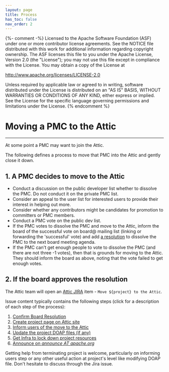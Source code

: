 ```yaml
---
layout: page
title: Process
has_toc: false
nav_order: 2
---
```

{%- comment -%}
Licensed to the Apache Software Foundation (ASF) under one or more
contributor license agreements.  See the NOTICE file distributed with
this work for additional information regarding copyright ownership.
The ASF licenses this file to you under the Apache License, Version 2.0
(the "License"); you may not use this file except in compliance with
the License.  You may obtain a copy of the License at

http://www.apache.org/licenses/LICENSE-2.0

Unless required by applicable law or agreed to in writing, software
distributed under the License is distributed on an "AS IS" BASIS,
WITHOUT WARRANTIES OR CONDITIONS OF ANY KIND, either express or implied.
See the License for the specific language governing permissions and
limitations under the License.
{% endcomment %}

# Moving a PMC to the Attic
***

At some point a PMC may want to join the Attic.

The following defines a process
to move that PMC into the Attic and gently close it down.

## 1. A PMC decides to move to the Attic
  - Conduct a discussion on the public developer list whether to dissolve the PMC. Do not conduct
    it on the private PMC list.
  - Consider an appeal to the user list for interested users to provide their interest in helping out more.
  - Consider whether any contributors might be candidates for promotion to committers or PMC members.
  - Conduct a PMC vote on the public dev list.
  - If the PMC votes to dissolve the PMC and move to the Attic, inform the board of the successful vote on
     board@ mailing list (linking or forwarding the 'successful' vote) and add [a resolution](resolution.html) to dissolve the
     PMC to the next board meeting agenda.
  - If the PMC can't get enough people to vote to dissolve the PMC (and there are not three -1 votes), then
    that is grounds for moving to the Attic. They should inform the board as above, noting that the vote
    failed to get enough votes.

## 2. If the board approves the resolution
The Attic team will open an [Attic JIRA](https://issues.apache.org/jira/browse/ATTIC) item - `Move ${project} to the Attic`.

Issue content typically contains the following steps (click for a description of each step of the process):
   1. [Confirm Board Resolution](process-howto.html#1-confirm-board-resolution)
   1. [Create project page on Attic site](process-howto.html#2-create-project-page-on-attic-site)
   1. [Inform users of the move to the Attic](process-howto.html#3-inform-users-of-the-move-to-the-attic)
   1. [Update the project DOAP files (if any)](process-howto.html#4-update-the-project-doap-file-if-any)
   1. [Get Infra to lock down project resources](process-howto.html#5-get-infra-to-lock-down-project-resources)
   1. [Announce on *announce AT apache.org*](process-howto.html#6-announce-on-announce-at-apacheorg)

Getting help from terminating project is welcome, particularly
on informing users step or any other useful action at project's level like modifying DOAP file.
Don't hesitate to discuss through the Jira issue.
